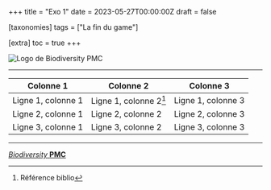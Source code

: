 +++
title = "Exo 1"
date = 2023-05-27T00:00:00Z
draft = false

[taxonomies]
tags = ["La fin du game"]

[extra]
toc = true
+++

![Logo de Biodiversity PMC](https://biodiversitypmc.sibils.org/img/logo_banner.7ff68d4d.png)


_________________________________________________
|Colonne 1	|Colonne 2	|Colonne 3	|
|---------------|---------------|---------------|
|Ligne 1, colonne 1|Ligne 1, colonne 2[^1]|Ligne 1, colonne 3|
|Ligne 2, colonne 1|Ligne 2, colonne 2|Ligne 2, colonne 3|
|Ligne 3, colonne 1|Ligne 3, colonne 2|Ligne 3, colonne 3|
----------------------------------------------------------
[*Biodiversity* **PMC**](/https://biodiversitypmc.sibils.org/ )
[^1]:Référence biblio
